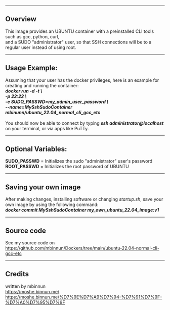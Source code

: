 -----------------------
Overview
-----------------------
This image provides an UBUNTU container with a preinstalled CLI tools such as gcc, python, curl,<br/>
and a SUDO "administrator" user, so that SSH connections will be to a regular user instead of using root.

-----------------------
Usage Example:
-----------------------
Assuming that your user has the docker privileges, here is an example for creating and running the container:<br/>
***docker run -d -t \\<br/>
-p 22:22 \\<br/>
-e SUDO_PASSWD=my_admin_user_password \\<br/>
--name=MySshSudoContainer mbinunn/ubuntu_22.04_normal_cli_gcc_etc***<br/>
<br/>
You should now be able to connect by typing ***ssh administrator@localhost*** on your terminal, or via apps like PuTTy.<br/>

-----------------------
Optional Variables:
-----------------------
**SUDO_PASSWD** = Initializes the sudo "administrator" user's password<br/> 
**ROOT_PASSWD** = Initializes the root password of UBUNTU<br/> 

-----------------------
Saving your own image
-----------------------
After making changes, installing software or changing *startup.sh*, save your own image by using the following command:<br/>
***docker commit MySshSudoContainer my_own_ubuntu_22.04_image:v1***<br/>

-----------------------
Source code
-----------------------
See my source code on https://github.com/mbinnun/Dockers/tree/main/ubuntu-22.04-normal-cli-gcc-etc

-----------------------
Credits
-----------------------
written by mbinnun <br>
https://moshe.binnun.me/ <br>
https://moshe.binnun.me/%D7%9E%D7%A9%D7%94-%D7%91%D7%9F-%D7%A0%D7%95%D7%9F

